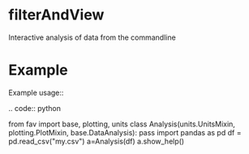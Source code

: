 # filterAndView
Interactive analysis of data from the commandline

# Example

Example usage::

   .. code:: python

   from fav import base, plotting, units
   class Analysis(units.UnitsMixin, plotting.PlotMixin, base.DataAnalysis): pass
   import pandas as pd
   df = pd.read_csv("my.csv")
   a=Analysis(df)
   a.show_help()
